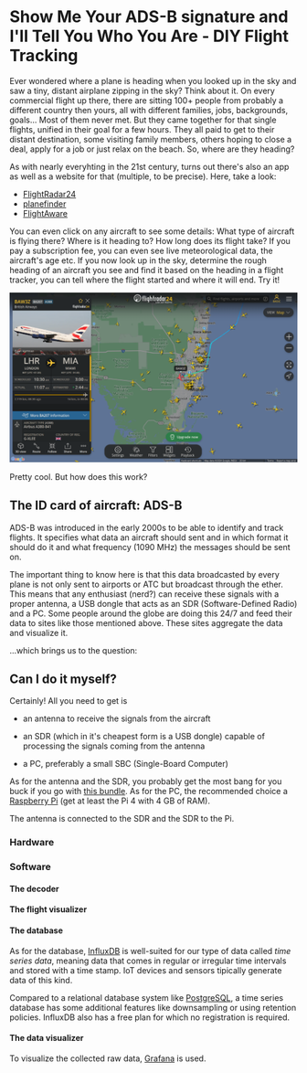 # Show Me Your ADS-B signature and I'll Tell You Who You Are - DIY Flight Tracking

Ever wondered where a plane is heading when you looked up in the sky and saw a tiny, distant airplane zipping in the sky? Think about it. On every commercial flight up there, there are sitting 100+ people from probably a different country then yours, all with different families, jobs, backgrounds, goals... Most of them never met. But they came together for that single flights, unified in their goal for a few hours. They all paid to get to their distant destination, some visiting family members, others hoping to close a deal, apply for a job or just relax on the beach. So, where are they heading?

As with nearly everyhting in the 21st century, turns out there's also an app as well as a website for that (multiple, to be precise). Here, take a look:

* [FlightRadar24](https://flightradar24.com)
* [planefinder](https://planefinder.net/)
* [FlightAware](https://www.flightaware.com/live/)

You can even click on any aircraft to see some details: What type of aircraft is flying there? Where is it heading to? How long does its flight take? If you pay a subscription fee, you can even see live meteorological data, the aircraft's age etc. If you now look up in the sky, determine the rough heading of an aircraft you see and find it based on the heading in a flight tracker, you can tell where the flight started and where it will end. Try it!

![](/images/flight-tracker/miami-a380.png "Miami airport with an approaching A380 from London")

Pretty cool. But how does this work?

## The ID card of aircraft: ADS-B

ADS-B was introduced in the early 2000s to be able to identify and track flights. It specifies what data an aircraft should sent and in which format it should do it and what frequency (1090 MHz) the messages should be sent on.

The important thing to know here is that this data broadcasted by every plane is not only sent to airports or ATC but broadcast through the ether. This means that any enthusiast (nerd?) can receive these signals with a proper antenna, a USB dongle that acts as an SDR (Software-Defined Radio) and a PC. Some people around the globe are doing this 24/7 and feed their data to sites like those mentioned above. These sites aggregate the data and visualize it.

...which brings us to the question:

## Can I do it myself?

Certainly! All you need to get is

* an antenna to receive the signals from the aircraft

* an SDR (which in it's cheapest form is a USB dongle) capable of processing the signals coming from the antenna

* a PC, preferably a small SBC (Single-Board Computer)

As for the antenna and the SDR, you probably get the most bang for you buck if you go with [this bundle](https://www.rtl-sdr.com/product/rtl-sdr-blog-v4-r828d-rtl2832u-1ppm-tcxo-sma-software-defined-radio-with-dipole-antenna/). As for the PC, the recommended choice a [Raspberry Pi](https://www.raspberrypi.com/) (get at least the Pi 4 with 4 GB of RAM).

The antenna is connected to the SDR and the SDR to the Pi.

### Hardware

### Software

#### The decoder

#### The flight visualizer

#### The database

As for the database, [InfluxDB](https://www.influxdata.com/) is well-suited for our type of data called *time series data*, meaning data that comes in regular or irregular time intervals and stored with a time stamp. IoT devices and sensors tipically generate data of this kind.

Compared to a relational database system like [PostgreSQL](https://www.postgresql.org/), a time series database has some additional features like downsampling or using retention policies. InfluxDB also has a free plan for which no registration is required.

#### The data visualizer

To visualize the collected raw data, [Grafana](https://grafana.com/) is used.